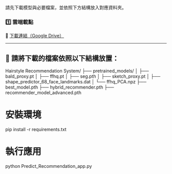 請先下載模型與必要檔案，並依照下方結構放入對應資料夾。

### 1️⃣ 雲端載點

🔗 [下載連結（Google Drive）](https://drive.google.com/drive/folders/1Q-gRmi4l2JtdDCf4RZIDDP-RIqlsEKFH?usp=sharing)

---

## 📁 請將下載的檔案依照以下結構放置：
Hairstyle Recommendation System/
├── pretrained_models/
│ ├── bald_proxy.pt
│ ├── ffhq.pt
│ ├── seg.pth
│ ├── sketch_proxy.pt
│ ├── shape_predictor_68_face_landmarks.dat
│ └── ffhq_PCA.npz
├── best_model.pth
├── hybrid_recommender.pth
├── recommender_model_advanced.pth

# 安裝環境
pip install -r requirements.txt

# 執行應用
python Predict_Recommendation_app.py
